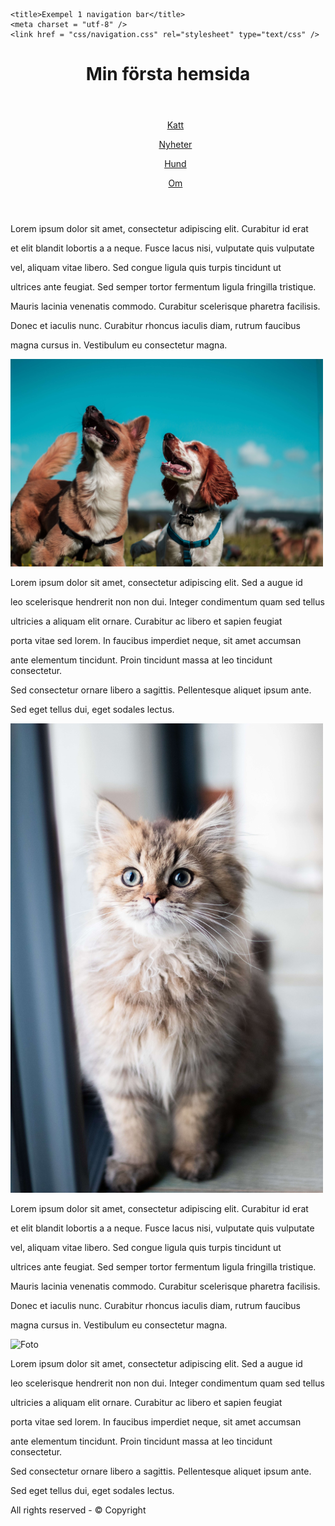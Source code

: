<!DOCTYPE html> 
<html lang="sv">
   <head>

    <title>Exempel 1 navigation bar</title>
    <meta charset = "utf-8" />
    <link href = "css/navigation.css" rel="stylesheet" type="text/css" />
   </head>


<body>

<!--wrapper börjar-->

<div class="wrapper">

<header class="header">

<h1>Min första hemsida</h1>

</header>

<header class="mainmenu">

<ul>

<a href="katt.html">Katt</a>

<a href="news.html">Nyheter</a>

<a href="contacts.html">Hund</a>

<a href="about.html">Om</a>

</ul>

</header>

<div class="wrapper_2col">

<div class="leftcol">

<p>

Lorem ipsum dolor sit amet, consectetur adipiscing elit. Curabitur id erat

et elit blandit lobortis a a neque. Fusce lacus nisi, vulputate quis vulputate

vel, aliquam vitae libero. Sed congue ligula quis turpis tincidunt ut

ultrices ante feugiat. Sed semper tortor fermentum ligula fringilla tristique.

Mauris lacinia venenatis commodo. Curabitur scelerisque pharetra facilisis.

Donec et iaculis nunc. Curabitur rhoncus iaculis diam, rutrum faucibus

magna cursus in. Vestibulum eu consectetur magna.

</p>

<p>
  
  <img src="camilo-fierro-z7rcwqCi77s-unsplash(1).jpg" alt="S" heigt="500px" width="500px">

  Lorem ipsum dolor sit amet, consectetur adipiscing elit. Sed a augue id

  leo scelerisque hendrerit non non dui. Integer condimentum quam sed tellus
  
  ultricies a aliquam elit ornare. Curabitur ac libero et sapien feugiat
  
  porta vitae sed lorem. In faucibus imperdiet neque, sit amet accumsan
  
  ante elementum tincidunt. Proin tincidunt massa at leo tincidunt consectetur.
  
  Sed consectetur ornare libero a sagittis. Pellentesque aliquet ipsum ante.
  
  Sed eget tellus dui, eget sodales lectus. 

</p>
  
  <img src= "jeanie-de-klerk-PAcT-amBgr4-unsplash(1).jpg" alt="T" heigt="500px" width="500px">

</div><!--leftcol slutar-->

<div class="rightcol">

<p>

Lorem ipsum dolor sit amet, consectetur adipiscing elit. Curabitur id erat

et elit blandit lobortis a a neque. Fusce lacus nisi, vulputate quis vulputate

vel, aliquam vitae libero. Sed congue ligula quis turpis tincidunt ut

ultrices ante feugiat. Sed semper tortor fermentum ligula fringilla tristique.

Mauris lacinia venenatis commodo. Curabitur scelerisque pharetra facilisis.

Donec et iaculis nunc. Curabitur rhoncus iaculis diam, rutrum faucibus

magna cursus in. Vestibulum eu consectetur magna.

</p>

<p><img src="img/andreas.jpg" height="300" width="201" alt="Foto" />

Lorem ipsum dolor sit amet, consectetur adipiscing elit. Sed a augue id

leo scelerisque hendrerit non non dui. Integer condimentum quam sed tellus

ultricies a aliquam elit ornare. Curabitur ac libero et sapien feugiat

porta vitae sed lorem. In faucibus imperdiet neque, sit amet accumsan

ante elementum tincidunt. Proin tincidunt massa at leo tincidunt consectetur.

Sed consectetur ornare libero a sagittis. Pellentesque aliquet ipsum ante.

Sed eget tellus dui, eget sodales lectus.

</p>

<div class="push"></div>

</div><!--rightcol slutar-->

</div><!--wrapper2col slutar-->

<footer class="footer">

<p>All rights reserved - &#169; Copyright</p>

</footer>

</div><!--wrapper slutar-->

</body>

</html>
